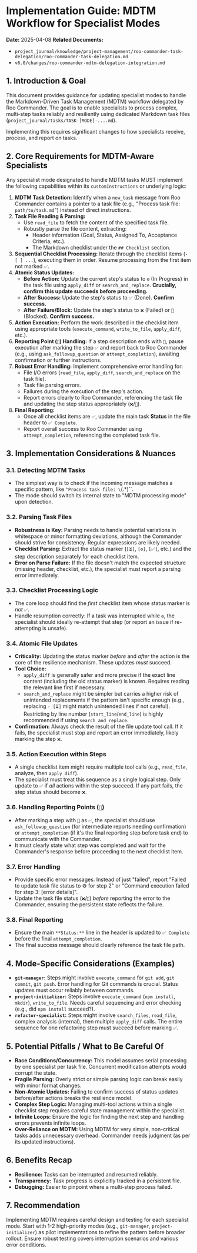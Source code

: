 # Implementation Guide: MDTM Workflow for Specialist Modes

**Date:** 2025-04-08
**Related Documents:**
*   `project_journal/knowledge/project-management/roo-commander-task-delegation/roo-commander-task-delegation.md`
*   `v6.0/changes/roo-commander-mdtm-delegation-integration.md`

## 1. Introduction & Goal

This document provides guidance for updating specialist modes to handle the Markdown-Driven Task Management (MDTM) workflow delegated by Roo Commander. The goal is to enable specialists to process complex, multi-step tasks reliably and resiliently using dedicated Markdown task files (`project_journal/tasks/TASK-[MODE]-....md`).

Implementing this requires significant changes to how specialists receive, process, and report on tasks.

## 2. Core Requirements for MDTM-Aware Specialists

Any specialist mode designated to handle MDTM tasks MUST implement the following capabilities within its `customInstructions` or underlying logic:

1.  **MDTM Task Detection:** Identify when a `new_task` message from Roo Commander contains a pointer to a task file (e.g., "Process task file: `path/to/task.md`") instead of direct instructions.
2.  **Task File Reading & Parsing:**
    *   Use `read_file` to fetch the content of the specified task file.
    *   Robustly parse the file content, extracting:
        *   Header information (Goal, Status, Assigned To, Acceptance Criteria, etc.).
        *   The Markdown checklist under the `## Checklist` section.
3.  **Sequential Checklist Processing:** Iterate through the checklist items (`- [ ] ...`), executing them in order. Resume processing from the first item not marked `✅`.
4.  **Atomic Status Updates:**
    *   **Before Action:** Update the current step's status to `⚙️` (In Progress) in the task file using `apply_diff` or `search_and_replace`. **Crucially, confirm this update succeeds before proceeding.**
    *   **After Success:** Update the step's status to `✅` (Done). **Confirm success.**
    *   **After Failure/Block:** Update the step's status to `❌` (Failed) or `🧱` (Blocked). **Confirm success.**
5.  **Action Execution:** Perform the work described in the checklist item using appropriate tools (`execute_command`, `write_to_file`, `apply_diff`, etc.).
6.  **Reporting Point (`📣`) Handling:** If a step description ends with `📣`, pause execution after marking the step `✅` and report back to Roo Commander (e.g., using `ask_followup_question` or `attempt_completion`), awaiting confirmation or further instructions.
7.  **Robust Error Handling:** Implement comprehensive error handling for:
    *   File I/O errors (`read_file`, `apply_diff`, `search_and_replace` on the task file).
    *   Task file parsing errors.
    *   Failures during the execution of the step's action.
    *   Report errors clearly to Roo Commander, referencing the task file and updating the step status appropriately (`❌`/`🧱`).
8.  **Final Reporting:**
    *   Once all checklist items are `✅`, update the main task **Status** in the file header to `✅ Complete`.
    *   Report overall success to Roo Commander using `attempt_completion`, referencing the completed task file.

## 3. Implementation Considerations & Nuances

### 3.1. Detecting MDTM Tasks
-   The simplest way is to check if the incoming message matches a specific pattern, like `^Process task file: \`(.*)\``.
-   The mode should switch its internal state to "MDTM processing mode" upon detection.

### 3.2. Parsing Task Files
-   **Robustness is Key:** Parsing needs to handle potential variations in whitespace or minor formatting deviations, although the Commander should strive for consistency. Regular expressions are likely needed.
-   **Checklist Parsing:** Extract the status marker (`[⏳]`, `[⚙️]`, `[✅]`, etc.) and the step description separately for each checklist item.
-   **Error on Parse Failure:** If the file doesn't match the expected structure (missing header, checklist, etc.), the specialist must report a parsing error immediately.

### 3.3. Checklist Processing Logic
-   The core loop should find the *first* checklist item whose status marker is *not* `✅`.
-   Handle resumption correctly: If a task was interrupted while `⚙️`, the specialist should ideally re-attempt that step (or report an issue if re-attempting is unsafe).

### 3.4. Atomic File Updates
-   **Criticality:** Updating the status marker *before* and *after* the action is the core of the resilience mechanism. These updates *must* succeed.
-   **Tool Choice:**
    *   `apply_diff` is generally safer and more precise if the exact line content (including the old status marker) is known. Requires reading the relevant line first if necessary.
    *   `search_and_replace` might be simpler but carries a higher risk of unintended replacements if the pattern isn't specific enough (e.g., replacing `- [⏳]` might match unintended lines if not careful). Restricting by line number (`start_line`/`end_line`) is highly recommended if using `search_and_replace`.
-   **Confirmation:** Always check the result of the file update tool call. If it fails, the specialist must stop and report an error immediately, likely marking the step `❌`.

### 3.5. Action Execution within Steps
-   A single checklist item might require multiple tool calls (e.g., `read_file`, analyze, then `apply_diff`).
-   The specialist must treat this sequence as a single logical step. Only update to `✅` if *all* actions within the step succeed. If any part fails, the step status should become `❌`.

### 3.6. Handling Reporting Points (`📣`)
-   After marking a step with `📣` as `✅`, the specialist should use `ask_followup_question` (for intermediate reports needing confirmation) or `attempt_completion` (if it's the final reporting step before task end) to communicate with the Commander.
-   It must clearly state what step was completed and wait for the Commander's response before proceeding to the next checklist item.

### 3.7. Error Handling
-   Provide specific error messages. Instead of just "failed", report "Failed to update task file status to ⚙️ for step 2" or "Command execution failed for step 3: [error details]".
-   Update the task file status (`❌`/`🧱`) *before* reporting the error to the Commander, ensuring the persistent state reflects the failure.

### 3.8. Final Reporting
-   Ensure the main `**Status:**` line in the header is updated to `✅ Complete` before the final `attempt_completion`.
-   The final success message should clearly reference the task file path.

## 4. Mode-Specific Considerations (Examples)

*   **`git-manager`:** Steps might involve `execute_command` for `git add`, `git commit`, `git push`. Error handling for Git commands is crucial. Status updates must occur reliably between commands.
*   **`project-initializer`:** Steps involve `execute_command` (`npm install`, `mkdir`), `write_to_file`. Needs careful sequencing and error checking (e.g., did `npm install` succeed?).
*   **`refactor-specialist`:** Steps might involve `search_files`, `read_file`, complex analysis (internal), then multiple `apply_diff` calls. The entire sequence for one refactoring step must succeed before marking `✅`.

## 5. Potential Pitfalls / What to Be Careful Of

*   **Race Conditions/Concurrency:** This model assumes serial processing by one specialist per task file. Concurrent modification attempts would corrupt the state.
*   **Fragile Parsing:** Overly strict or simple parsing logic can break easily with minor format changes.
*   **Non-Atomic Updates:** Failing to confirm success of status updates before/after actions breaks the resilience model.
*   **Complex Step Logic:** Managing multi-tool actions within a single checklist step requires careful state management within the specialist.
*   **Infinite Loops:** Ensure the logic for finding the next step and handling errors prevents infinite loops.
*   **Over-Reliance on MDTM:** Using MDTM for very simple, non-critical tasks adds unnecessary overhead. Commander needs judgment (as per its updated instructions).

## 6. Benefits Recap

*   **Resilience:** Tasks can be interrupted and resumed reliably.
*   **Transparency:** Task progress is explicitly tracked in a persistent file.
*   **Debugging:** Easier to pinpoint where a multi-step process failed.

## 7. Recommendation

Implementing MDTM requires careful design and testing for each specialist mode. Start with 1-2 high-priority modes (e.g., `git-manager`, `project-initializer`) as pilot implementations to refine the pattern before broader rollout. Ensure robust testing covers interruption scenarios and various error conditions.